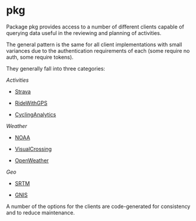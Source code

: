 # pkg

Package pkg provides access to a number of different clients capable of querying
data useful in the reviewing and planning of activities.

The general pattern is the same for all client implementations with small variances
due to the authentication requirements of each (some require no auth, some require
tokens).

They generally fall into three categories:

*Activities*

* [Strava](./strava/strava.go)

* [RideWithGPS](./rwgps/rwgps.go)

* [CyclingAnalytics](./cyclinganalytics/cyclinganalytics.go)

*Weather*

* [NOAA](./noaa/noaa.go)

* [VisualCrossing](./visualcrossing/visualcrossing.go)

* [OpenWeather](./openweather/openweather.go)

*Geo*

* [SRTM](./srtm/srtm.go)

* [GNIS](./gnis/gnis.go)

A number of the options for the clients are code-generated for consistency and to
reduce maintenance.
